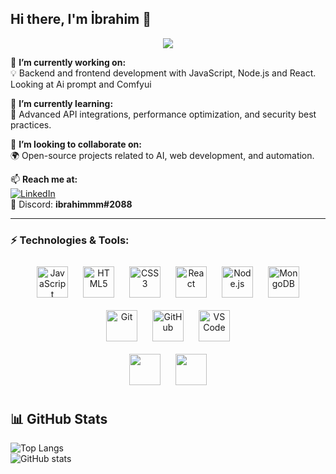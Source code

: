 ## Hi there, I'm İbrahim 👋  
<p align="center">
  <img src="https://readme-typing-svg.herokuapp.com?color=F77B00&size=25&center=true&vCenter=true&width=550&lines=Node.js+%7C+React+%7C+MongoDB;AI+%7C+Prompt+Engineering+%7C+ComfyUI;Full-Stack+Developer;Tech+Enthusiast;Open+Source+Contributor" />
</p>

🔭 **I’m currently working on:**   
💡 Backend and frontend development with JavaScript, Node.js and React. Looking at Ai prompt and Comfyui

🌱 **I’m currently learning:**   
🚀 Advanced API integrations, performance optimization, and security best practices.  

👯 **I’m looking to collaborate on:**  
🌍 Open-source projects related to AI, web development, and automation.  

📫 **Reach me at:**  
[![LinkedIn](https://img.shields.io/badge/LinkedIn-İbrahim_Akkul-0A66C2?style=flat&logo=linkedin&logoColor=white)](https://www.linkedin.com/in/ibrahim-akkul-1a6075233/)  
💬 Discord: **ibrahimmm#2088**  

---

### ⚡ **Technologies & Tools:**  

<p align="center">
  <img src="https://cdn.jsdelivr.net/gh/devicons/devicon/icons/javascript/javascript-original.svg" title="JavaScript" width="50" height="50" style="margin: 10px;"/>
  <img src="https://cdn.jsdelivr.net/gh/devicons/devicon/icons/html5/html5-original.svg" title="HTML5" width="50" height="50" style="margin: 10px;"/>
  <img src="https://cdn.jsdelivr.net/gh/devicons/devicon/icons/css3/css3-original.svg" title="CSS3" width="50" height="50" style="margin: 10px;"/>
  <img src="https://cdn.jsdelivr.net/gh/devicons/devicon/icons/react/react-original.svg" title="React" width="50" height="50" style="margin: 10px;"/>
  <img src="https://cdn.jsdelivr.net/gh/devicons/devicon/icons/nodejs/nodejs-original.svg" title="Node.js" width="50" height="50" style="margin: 10px;"/>
  <img src="https://cdn.jsdelivr.net/gh/devicons/devicon/icons/mongodb/mongodb-original.svg" title="MongoDB" width="50" height="50" style="margin: 10px;"/>
  <img src="https://cdn.jsdelivr.net/gh/devicons/devicon/icons/git/git-original.svg" title="Git" width="50" height="50" style="margin: 10px;"/>
  <img src="https://cdn.jsdelivr.net/gh/devicons/devicon/icons/github/github-original.svg" title="GitHub" width="50" height="50" style="margin: 10px;"/>
  <img src="https://cdn.jsdelivr.net/gh/devicons/devicon/icons/vscode/vscode-original.svg" title="VS Code" width="50" height="50" style="margin: 10px;"/>
  <br/>
  <img src="https://gpt-logo.gptshunt.com/MDYzMDE2MjIwMDIyMTkwMjIz.webp" width="50" height="50" style="margin: 10px;"/>
  <img src="https://r2.erweima.ai/i/31KbIZEcRDmNrjdDDsUynQ.png" width="50" height="50" style="margin: 10px;"/>
</p>



## 📊 GitHub Stats
![Top Langs](https://github-readme-stats.vercel.app/api/top-langs/?username=ibrahimakkul&layout=compact&theme=tokyonight)  
![GitHub stats](https://github-readme-stats.vercel.app/api?username=ibrahimakkul&show_icons=true&theme=tokyonight)
